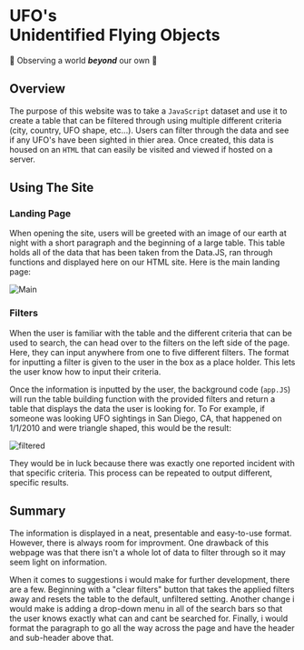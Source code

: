 # UFO's <br> Unidentified Flying Objects
🌌 Observing a world _**beyond**_ our own 🌌

## Overview 

The purpose of this website was to take a `JavaScript` dataset and use it to create a table that can be filtered through using multiple different criteria (city, country, UFO shape, etc...). Users can filter through the data and see if any UFO's have been sighted in thier area. Once created, this data is housed on an `HTML` that can easily be visited and viewed if hosted on a server.  

## Using The Site

### Landing Page
When opening the site, users will be greeted with an image of our earth at night with a short paragraph and the beginning of a large table. This table holds all of the data that has been taken from the Data.JS, ran through functions and displayed here on our HTML site. Here is the main landing page: 

![Main](https://user-images.githubusercontent.com/60283799/181372217-85582789-e79e-47b4-b76c-1087c4a806d6.PNG)

### Filters 
When the user is familiar with the table and the different criteria that can be used to search, the can head over to the filters on the left side of the page. Here, they can input anywhere from one to five different filters. The format for inputting a filter is given to the user in the box as a place holder. This lets the user know how to input their criteria.   

Once the information is inputted by the user, the background code (`app.JS`) will run the table building function with the provided filters and return a table that displays the data the user is looking for. To For example, if someone was looking UFO sightings in San Diego, CA, that happened on 1/1/2010 and were triangle shaped, this would be the result: 

![filtered](https://user-images.githubusercontent.com/60283799/181375553-2467d278-6741-4c9d-8746-f784e45174fc.PNG)

They would be in luck because there was exactly one reported incident with that specific criteria. 
This process can be repeated to output different, specific results. 

## Summary 

The information is displayed in a neat, presentable and easy-to-use format. However, there is always room for improvment. One drawback of this webpage was that there isn't a whole lot of data to filter through so it may seem light on information.

When it comes to suggestions i would make for further development, there are a few. Beginning with a "clear filters" button that takes the applied filters away and resets the table to the default, unfiltered setting. Another change i would make is adding a drop-down menu in all of the search bars so that the user knows exactly what can and cant be searched for. Finally, i would format the paragraph to go all the way across the page and have the header and sub-header above that. 

